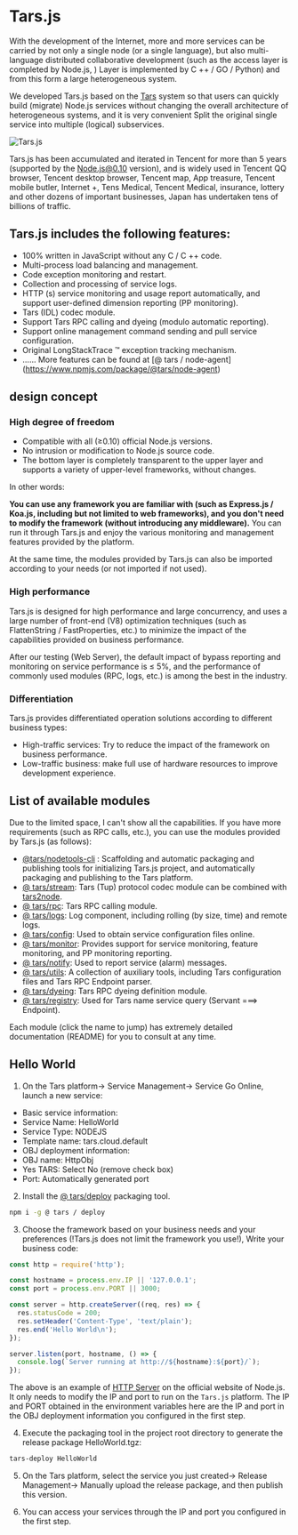 # Tars.js

With the development of the Internet, more and more services can be carried by not only a single node (or a single language), but also multi-language distributed collaborative development (such as the access layer is completed by Node.js, ) Layer is implemented by C ++ / GO / Python) and from this form a large heterogeneous system.

We developed Tars.js based on the [Tars](http://tarscloud.org) system so that users can quickly build (migrate) Node.js services without changing the overall architecture of heterogeneous systems, and it is very convenient Split the original single service into multiple (logical) subservices.

![Tars.js](https://github.com/tars-node/Tars.js/blob/master/docs/images/tarsjs_architecture.png?raw=true)

Tars.js has been accumulated and iterated in Tencent for more than 5 years (supported by the Node.js@0.10 version), and is widely used in Tencent QQ browser, Tencent desktop browser, Tencent map, App treasure, Tencent mobile butler, Internet +, Tens Medical, Tencent Medical, insurance, lottery and other dozens of important businesses, Japan has undertaken tens of billions of traffic.

## Tars.js includes the following features:

* 100% written in JavaScript without any C / C ++ code.
* Multi-process load balancing and management.
* Code exception monitoring and restart.
* Collection and processing of service logs.
* HTTP (s) service monitoring and usage report automatically, and support user-defined dimension reporting (PP monitoring).
* Tars (IDL) codec module.
* Support Tars RPC calling and dyeing (modulo automatic reporting).
* Support online management command sending and pull service configuration.
* Original LongStackTrace ™ exception tracking mechanism.
* ...... More features can be found at [@ tars / node-agent] (https://www.npmjs.com/package/@tars/node-agent)

## design concept

### High degree of freedom

* Compatible with all (≥0.10) official Node.js versions.
* No intrusion or modification to Node.js source code.
* The bottom layer is completely transparent to the upper layer and supports a variety of upper-level frameworks, without changes.

In other words:

__You can use any framework you are familiar with (such as Express.js / Koa.js, including but not limited to web frameworks), and you don't need to modify the framework (without introducing any middleware).__ You can run it through Tars.js and enjoy the various monitoring and management features provided by the platform.

At the same time, the modules provided by Tars.js can also be imported according to your needs (or not imported if not used).

### High performance

Tars.js is designed for high performance and large concurrency, and uses a large number of front-end (V8) optimization techniques (such as FlattenString / FastProperties, etc.) to minimize the impact of the capabilities provided on business performance.

After our testing (Web Server), the default impact of bypass reporting and monitoring on service performance is ≤ 5%, and the performance of commonly used modules (RPC, logs, etc.) is among the best in the industry.

### Differentiation

Tars.js provides differentiated operation solutions according to different business types:
* High-traffic services: Try to reduce the impact of the framework on business performance.
* Low-traffic business: make full use of hardware resources to improve development experience.

## List of available modules

Due to the limited space, I can't show all the capabilities. If you have more requirements (such as RPC calls, etc.), you can use the modules provided by Tars.js (as follows):

* [@tars/nodetools-cli](nodetools-cli) : Scaffolding and automatic packaging and publishing tools for initializing Tars.js project,  and automatically packaging and publishing to the Tars platform.
* [@ tars/stream](https://www.npmjs.com/package/@tars/stream): Tars (Tup) protocol codec module can be combined with [tars2node](https://github.com/tars-node).
* [@ tars/rpc](https://www.npmjs.com/package/@tars/rpc): Tars RPC calling module.
* [@ tars/logs](https://www.npmjs.com/package/@tars/logs): Log component, including rolling (by size, time) and remote logs.
* [@ tars/config](https://www.npmjs.com/package/@tars/config): Used to obtain service configuration files online.
* [@ tars/monitor](https://www.npmjs.com/package/@tars/monitor): Provides support for service monitoring, feature monitoring, and PP monitoring reporting.
* [@ tars/notify](https://www.npmjs.com/package/@tars/notify): Used to report service (alarm) messages.
* [@ tars/utils](https://www.npmjs.com/package/@tars/utils): A collection of auxiliary tools, including Tars configuration files and Tars RPC Endpoint parser.
* [@ tars/dyeing](https://www.npmjs.com/package/@tars/dyeing): Tars RPC dyeing definition module.
* [@ tars/registry](https://www.npmjs.com/package/@tars/registry): Used for Tars name service query (Servant ===> Endpoint).

Each module (click the name to jump) has extremely detailed documentation (README) for you to consult at any time.

## Hello World

1. On the Tars platform-> Service Management-> Service Go Online, launch a new service:
* Basic service information:
* Service Name: HelloWorld
* Service Type: NODEJS
* Template name: tars.cloud.default
* OBJ deployment information:
* OBJ name: HttpObj
* Yes TARS: Select No (remove check box)
* Port: Automatically generated port

2. Install the [@ tars/deploy](https://www.npmjs.com/package/@tars/deploy) packaging tool.
```bash
npm i -g @ tars / deploy
```

3. Choose the framework based on your business needs and your preferences (!Tars.js does not limit the framework you use!), Write your business code:
``` js
const http = require('http');

const hostname = process.env.IP || '127.0.0.1';
const port = process.env.PORT || 3000;

const server = http.createServer((req, res) => {
  res.statusCode = 200;
  res.setHeader('Content-Type', 'text/plain');
  res.end('Hello World\n');
});

server.listen(port, hostname, () => {
  console.log(`Server running at http://${hostname}:${port}/`);
});
```
The above is an example of [HTTP Server](https://nodejs.org/en/about/) on the official website of Node.js. It only needs to modify the IP and port to run on the `Tars.js` platform.
The IP and PORT obtained in the environment variables here are the IP and port in the OBJ deployment information you configured in the first step.

4. Execute the packaging tool in the project root directory to generate the release package HelloWorld.tgz:
```bash
tars-deploy HelloWorld
```

5. On the Tars platform, select the service you just created-> Release Management-> Manually upload the release package, and then publish this version.

6. You can access your services through the IP and port you configured in the first step.

